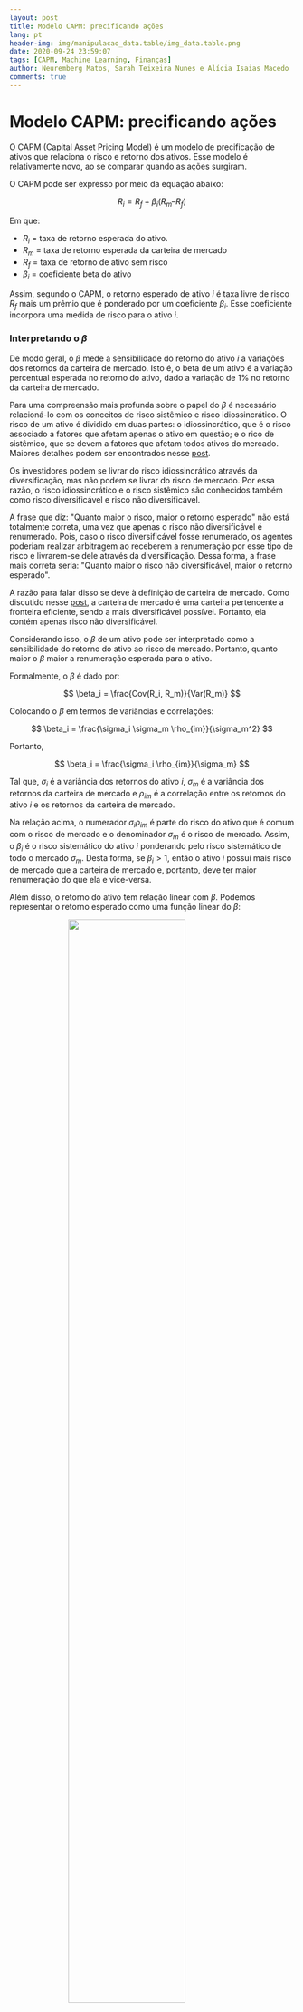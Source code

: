 ```yaml
---
layout: post
title: Modelo CAPM: precificando ações
lang: pt
header-img: img/manipulacao_data.table/img_data.table.png
date: 2020-09-24 23:59:07
tags: [CAPM, Machine Learning, Finanças]
author: Neuremberg Matos, Sarah Teixeira Nunes e Alícia Isaias Macedo
comments: true
---
```


# Modelo CAPM: precificando ações

O CAPM (Capital Asset Pricing Model) é um modelo de precificação de ativos que relaciona o risco e retorno dos ativos. Esse modelo é relativamente novo, ao se comparar quando as ações surgiram.

O CAPM pode ser expresso por meio da equação abaixo:

$$
   R_i = R_f + \beta_i(R_m – R_f)
$$

Em que:

- $R_i$ = taxa  de retorno esperada do ativo.
- $R_m$ = taxa  de retorno esperada da carteira de mercado
- $R_f$ = taxa  de retorno de ativo sem risco
- $\beta_i$ =  coeficiente  beta  do  ativo

Assim, segundo o CAPM, o retorno esperado de ativo $i$ é taxa livre de risco $R_f$ mais um prêmio que é ponderado por um coeficiente $\beta_i$. Esse coeficiente incorpora uma medida de risco para o ativo $i$.

### Interpretando o $\beta$

De modo geral, o $\beta$ mede a sensibilidade do retorno do ativo $i$ a variações dos retornos da carteira de mercado. Isto é, o beta de um ativo é a variação percentual esperada no retorno do ativo, dado a variação de $1\%$ no retorno da carteira de mercado.

Para uma compreensão mais profunda sobre o papel do $\beta$ é necessário relacioná-lo com os conceitos de risco sistêmico e risco idiossincrático. O risco de um ativo é dividido em duas partes: o idiossincrático, que é o risco associado a fatores que afetam apenas o ativo em questão; e o rico de sistêmico, que se devem a fatores que afetam todos ativos do mercado. Maiores detalhes podem ser encontrados nesse [post](https://lamfo-unb.github.io/2020/01/22/Markowitz-selecao-carteiras/).

Os investidores podem se livrar do risco idiossincrático através da diversificação, mas não podem se livrar do risco de mercado. Por essa razão, o risco idiossincrático e o risco sistêmico são conhecidos também como risco diversificável e risco não diversificável.

A frase que diz: "Quanto maior o risco, maior o retorno esperado" não está totalmente correta, uma vez que apenas o risco não diversificável é renumerado. Pois, caso o risco diversificável fosse renumerado, os agentes poderiam realizar arbitragem ao receberem a renumeração por esse tipo de risco e livrarem-se dele através da diversificação. Dessa forma, a frase mais correta seria: "Quanto maior o risco não diversificável, maior o retorno esperado".

A razão para falar disso se deve à definição de carteira de mercado. Como discutido nesse [post](https://lamfo-unb.github.io/2020/01/22/Markowitz-selecao-carteiras/), a carteira de mercado é uma carteira pertencente a fronteira eficiente, sendo a mais diversificável possível. Portanto, ela contém apenas risco não diversificável.

Considerando isso, o $\beta$ de um ativo pode ser interpretado como a sensibilidade do retorno do ativo ao risco de mercado. Portanto, quanto maior o $\beta$ maior a renumeração esperada para o ativo.

Formalmente, o $\beta$ é dado por:

$$
\beta_i = \frac{Cov(R_i, R_m)}{Var(R_m)}
$$

Colocando o $\beta$ em termos de variâncias e correlações:

$$
\beta_i = \frac{\sigma_i \sigma_m \rho_{im}}{\sigma_m^2}
$$

Portanto,

$$
\beta_i = \frac{\sigma_i \rho_{im}}{\sigma_m}
$$

Tal que, $\sigma_i$ é a variância dos retornos do  ativo $i$, $\sigma_m$ é a variância dos retornos da carteira de mercado e $\rho_{im}$ é a correlação entre os retornos do ativo $i$ e os retornos da carteira de mercado.

Na relação acima, o numerador $\sigma_i \rho_{im}$ é parte do risco do ativo que é comum com o risco de mercado e o denominador $\sigma_m$ é o risco de mercado. Assim, o $\beta_i$ é o risco sistemático do ativo $i$ ponderando pelo risco sistemático de todo o mercado $\sigma_m$. Desta forma, se $\beta_i > 1$, então o ativo $i$ possui mais risco de mercado que a carteira de mercado e, portanto, deve ter maior renumeração do que ela e vice-versa.

Além disso, o retorno do ativo tem relação linear com $\beta$. Podemos representar o retorno esperado como uma função linear do $\beta$:

<figure>
  <img src="https://i.imgur.com/EEGev1t.png"
      style="display: block; margin: auto; width: 70%; height: 70%;">
</figure>

A reta acima é conhecida como *Security Marketing Line (SML)*, ela mostra a relação entre $\beta$ e o retorno esperado. Para $\beta = 1$, o ativo correspondente tem mesmo risco de mercado que a carteira de mercado, portanto possui a mesma renumeração $R_m$. Além disso, a inclinação da reta é dada por $(R_m - R_f)$, que é a renumeração excedente em relação à taxa livre de risco $R_f$.

### Pressupostos do CAPM

O CAPM possui um conjunto fundamentos sobre a hipótese de mercados eficientes. Dentre eles, espera-se que os investidores sejam racionais e que estão dispostos a aceitar um prêmio pelo risco como medida de compensação. Além disso, são avessos ao risco, ou seja, desejam minimizar o risco, tudo mais constante.

Para que o mercado de capitais seja eficiente, espera-se que seja competitivo, exista um grande número de investidores que não têm poder para influenciar individualmente o mercado. E os preços reflitam todas as informações disponíveis e que os investidores tenham pleno acesso a essas informações. Ademais, presume-se que não há impostos sobre as transações, e se houver, que não gerem distorções.

O modelo também supõe que o retorno esperado do ativo e do mercado sejam previsíveis, ou calculáveis. Note que, na prática, é praticamente impossível atender todas essas premissas. Entretanto o modelo é uma ferramenta extensivamente utilizada e apresenta um referencial teórico de grande importância na avaliação de risco e retorno.


### Usos do modelo CAPM

O modelo *CAPM* possui várias aplicações, entretanto, ele é frequentemente usando em duas situações: precificar e comparar ativos e estimar o custo de capital próprio.

No primeiro caso, o modelo CAPM fornece uma taxa de retorno esperada para o ativo. Suponha que um investidor deseja escolher um conjunto de ações para investir, um critério de escolha é usar o retorno esperado das ações. O CAPM fornece um meio de estimar esses retornos, além disso, fornece uma medida de risco de mercado para ação.

Uma medida de risco frequentemente utilizado para comparar a performance entre ativos é o índice de *Sharpe*. Ele mede a taxa de retorno por unidade de risco, assim dado uma carteira *P*, o índice de sharpe é calculado como:

$$
I_s(P) = \frac{R_m - R_p}{\sigma_p}
$$

Assim, quanto maior o $I_s$, melhor o desempenho da carteira ponderado pelo o seu próprio risco. Entretanto, essa medida não é mais acurada, uma vez que ela considera risco não renumerável. Dessa forma, o $\beta$ acaba sendo uma medida melhor.

No segundo caso, o CAPM é utilizado para estimar o custo de capital próprio de uma empresa.

O custo de capital próprio de uma empresa pode ser definido como a taxa de retorno que os acionistas esperam ganhar em troca por investir os seus recursos na empresa. O custo de capital $(K)$ própria é estimado como:

$$
K = R_f + \beta(R_m - R_f)
$$

Sendo facilmente estimado quando a empresa possui ações listadas no mercado.

Além disso, a taxa $K$ fornece uma forma de avaliar a viabilidade de projetos com capital próprio na empresa. O valor presente líquido (VPL) é uma técnica largamente empregado para avaliar a viabilidade de projetos, o critério de avaliação é se $VPL > 0$ o projeto é viável. Essa técnica consiste em descontar o valor dos fluxos de caixa futuros por uma taxa apropriada, que reflete a risco do projeto e a taxa $K$ é justamente isso. De forma mais abrangente, o VPL pode ser usado para estimar valor total da empresa.

Um empecilho para a aplicação do CAPM é a necessidade de uma carteira de mercado, que relativamente difícil de ser calculada. Na prática, os investidores usam uma *proxy* para essa carteira. Na Bovespa, o índice Ibovespa é bastante utilizado como *proxy*.


### Aplicando modelo CAPM na *Bovespa*

O primeiro passo logo após importar as bibliotecas foi incluir os dados. As empresas escolhidas para essa demonstração didática foram:

- CMIG3 – Cemig (energia elétrica)
- ELET3 – Eletrobrás (energia elétrica)
- ITUB4 – Itaú Unibanco (setor bancário)
- LREN3 – Lojas Renner (Varejista de roupas)

Como carteira de mercado, será considerado o índice Bovespa (BVSP).


```python
#Importar as bibliotecas que serão utilizadas
import numpy as np
import pandas as pd
import matplotlib.pyplot as plt
import seaborn as sns

#Criar os Dataframes dos ativos analisados
#Data frames de 01-07-2019 a 30-07-2020
#Criar os Dataframes dos ativos analisados
'Data frames de 01-07-2019 a 30-07-2020'
dir_data = "../data/"
BVSP_df = pd.read_csv(dir_data+'BVSP.csv')
CMIG_df = pd.read_csv(dir_data+'CMIG3.SA.csv')
ELET_df = pd.read_csv(dir_data+'ELET3.SA.csv')
ITUB_df = pd.read_csv(dir_data+'ITUB4.SA.csv')
LREN_df = pd.read_csv(dir_data+'LREN3.SA.csv')

#Grafico com evolução do preço BVSP
Dias=list(range(0,len(BVSP_df)))
Preco=plt.plot(Dias,BVSP_df['Adj Close'])
plt.title("Preço BVSP X Tempo (dias)")
```
![](https://i.imgur.com/U5f8xk3.png)

Os dados foram importados do Yahoo! Finanças, do período de 01/07/2019 a 30/07/2020. Como o arquivo não incluí o retorno em porcentagem, a seguir foi adicionada uma coluna de retornos, a qual utilizou como base a coluna “Adj Close” que é fornecida pelo arquivo do Yahoo. “Adj Close” é o preço de fechamento somado aos dividendos que podem ter sido distribuídos no dia por ação, incluindo então esta outra forma de rendimento.


```python
#Adicionar uma coluna de retornos que é (new_Adj close / old_ Adj close) -1
BVSP_df ['Returns'] = BVSP_df['Adj Close'].pct_change()
CMIG_df ['Returns'] = CMIG_df['Adj Close'].pct_change()
ELET_df ['Returns'] = ELET_df['Adj Close'].pct_change()
ITUB_df ['Returns'] = ITUB_df['Adj Close'].pct_change()
LREN_df ['Returns'] = LREN_df['Adj Close'].pct_change()
```

A fórmula do retorno foi:

$$\frac{Adj\ close_t}{Adj\ close_{t-1}} – 1$$

Como o cálculo possui o preço do dia anterior no divisor, a data mais antiga não terá um valor definido, e por isso será ignorada essa linha.


```python
#Ignorar os NaN
BVSP_returns = BVSP_df['Returns'].values[1:]
CMIG_returns = CMIG_df['Returns'].values[1:]
ELET_returns = ELET_df['Returns'].values[1:]
ITUB_returns = ITUB_df['Returns'].values[1:]
LREN_returns = LREN_df['Returns'].values[1:]
```

Para continuar, serão considerados apenas os retornos percentuais calculados anteriormente.

É possível visualizar no seguinte exemplo como ocorre a regressão linear entre os retornos do ativo e retornos do Bovespa:


```python
Retornos = [BVSP_returns, CMIG_returns, ELET_returns, ITUB_returns, LREN_returns]
#Usando SeaBorn para visualizar a regressão linear (Grafico de pontos)
regressao_linear=plt.figure(figsize=(16,6))
ax = sns.regplot(BVSP_returns, CMIG_returns, scatter_kws={"color":"blue"},
                 line_kws={"color":"orange"})
ax.tick_params(axis = 'x', color = 'black')
ax.set(xlabel="BVSP Retornos", ylabel = "CMIG Retornos", title = 'Retornos BVSP X CMIG',
       )
plt.show()
```


![](https://i.imgur.com/vLPUket.png)



A seguir, o cálculo da matriz de variância e covariância, que será utilizada para calcular o Beta de cada ativo.
Para este exemplo, foi considerado o valor de 0.0054% de retorno diária, tendo a taxa Selic como renda fixa.


```python
#CAPM: ERi  = RFR + Bi * (ERm - RFR)

"""Lembrar que:
    Bi = 0, o ativo não se relaciona com o mercado
    Bi = 1, ativo perfeitamente correlacionado com o mercado
    Bi > 1, ativo mais volátil que o mercado
    Bi <1, ativo menos volátil que o mercado  """

#Matriz de variancia e covariancia
vcov=np.cov(Retornos)

#Cálculo dos betas
Tamanho=5
variancias=np.zeros(Tamanho)
for n in range(0,Tamanho): #Captura as variancias pra calcular
    variancias[n]=vcov[n][n]
beta=np.zeros(Tamanho)
for n in range(0,Tamanho): #seleciona todos da primeira coluna de vcov
      beta[n]=vcov[n][0]/variancias[n]

rm = np.mean(BVSP_returns)

rf = 0.000054  #taxa selic atual
ri = np.zeros(Tamanho)
for n in range(0,Tamanho):
    ri[n] = (rf + beta[n] * (rm - rf))*100
```

Os resultados de retorno esperado são pequenos, porém é preciso lembrar que foi calculado para o período diário.Dado o nível de risco e considerando as relações dos ativos com o mercado, os resultados foram:


```python
# Cria um DataFrame com os retornos
df = pd.DataFrame(data=ri,columns=[ 'Retorno Esperado'])
dfnomes= pd.DataFrame(data=Nomes,columns=['Papel'])
df2= dfnomes.join(df,how='right')

#Gera um grafico de retornos esperados
retorno_esperado_graf=plt.figure()
retorno_esperado_graf=plt.bar(df2['Papel'],df2['Retorno Esperado'])
plt.title("Retorno esperado de cada papel")

print(df2)
```

      Papel  Retorno Esperado
    0  BVSP          0.049422
    1  CMIG          0.031297
    2  ELET          0.025346
    3  ITUB          0.040241
    4  LREN          0.031604

![](https://i.imgur.com/3oD63TJ.png)


## Referências

BERK, Jonathan B.;DEMARZO, Peter. Corporate finance. 3rd ed. Peason, 2014.
JORDAN, Ross W. Fundamentos de Administração Financeira. 9ª ed. AMGH, 2013.
